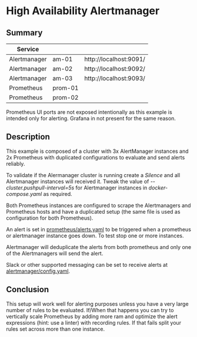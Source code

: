
# High Availability Alertmanager

## Summary

| Service      |         |                        |
|--------------|:--------|------------------------|
| Alertmanager | am-01   | http://localhost:9091/ |
| Alertmanager | am-02   | http://localhost:9092/ |
| Alertmanager | am-03   | http://localhost:9093/ |
| Prometheus   | prom-01 |                        |
| Prometheus   | prom-02 |                        |

Prometheus UI ports are not exposed intentionally as this example is intended only for alerting. Grafana in not present for the same reason.

## Description

This example is composed of a cluster with 3x AlertManager instances and 2x Prometheus with duplicated configurations to evaluate and send alerts reliably.

To validate if the Alermanager cluster is running create a *Silence* and all Alertmanager instances will received it. Tweak the value of *--cluster.pushpull-interval=5s* for Alertmanager instances in *docker-compose.yaml* as required.

Both Prometheus instances are configured to scrape the Alertmanagers and Prometheus hosts and have a duplicated setup (the same file is used as configuration for both Prometheus).

An alert is set in [prometheus/alerts.yaml](prometheus/alerts.yaml) to be triggered when a prometheus or alertmanager instance goes down. To test stop one or more instances. 

Alertmanager will deduplicate the alerts from both prometheus and only one of the Alertmanagers will send the alert.

Slack or other supported messaging can be set to receive alerts at [alertmanager/config.yaml](alertmanager/config.yaml).

## Conclusion

This setup will work well for alerting purposes unless you have a very large number of rules to be evaluated. If/When that happens you can try to vertically scale Prometheus by adding more ram and optimize the alert expressions (hint: use a linter) with recording rules. If that fails split your rules set across more than one instance.
